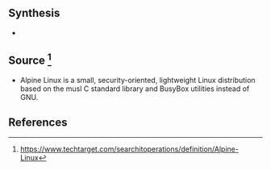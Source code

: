 ## Synthesis
- 
## Source [^1]
- Alpine Linux is a small, security-oriented, lightweight Linux distribution based on the musl C standard library and BusyBox utilities instead of GNU.
## References

[^1]: https://www.techtarget.com/searchitoperations/definition/Alpine-Linux